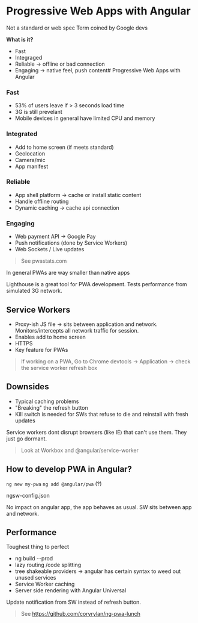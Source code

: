 # Progressive Web Apps with Angular
Not a standard or web spec
Term coined by Google devs

__What is it?__
- Fast
- Integraged
- Reliable -> offline or bad connection
- Engaging -> native feel, push content# Progressive Web Apps with Angular


### Fast
- 53% of users leave if > 3 seconds load time
- 3G is still prevelant
- Mobile devices in general have limited CPU and memory


### Integrated
- Add to home screen (if meets standard)
- Geolocation
- Camera/mic
- App manifest


### Reliable
- App shell platform -> cache or install static content
- Handle offline routing
- Dynamic caching -> cache api connection


### Engaging
- Web payment API -> Google Pay
- Push notifications (done by Service Workers)
- Web Sockets / Live updates

> See pwastats.com

In general PWAs are way smaller than native apps

Lighthouse is a great tool for PWA development. Tests performance from simulated 3G network.


## Service Workers
- Proxy-ish JS file -> sits between application and network. Monitors/intercepts all network traffic for session.
- Enables add to home screen
- HTTPS
- Key feature for PWAs

> If working on a PWA, Go to Chrome devtools -> Application -> check the service worker refresh box


## Downsides
- Typical caching problems
- "Breaking" the refresh button
- Kill switch is needed for SWs that refuse to die and reinstall with fresh updates

Service workers dont disrupt browsers (like IE) that can't use them. They just go dormant. 

> Look at Workbox and @angular/service-worker


## How to develop PWA in Angular?
`ng new my-pwa`
`ng add @angular/pwa` (?)

ngsw-config.json

No impact on angular app, the app behaves as usual. SW sits between app and network.


## Performance
Toughest thing to perfect
- ng build --prod
- lazy routing /code splitting
- tree shakeable providers -> angular has certain syntax to weed out unused services
- Service Worker caching
- Server side rendering with Angular Universal

Update notification from SW instead of refresh button.

> See https://github.com/coryrylan/ng-pwa-lunch

